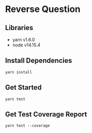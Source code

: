 # Reverse Question

## Libraries
- yarn v1.6.0
- node v14.15.4

## Install Dependencies
```
yarn install
```

## Get Started
```
yarn test
```

## Get Test Coverage Report
```
yarn test --coverage
```
